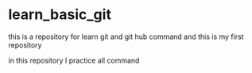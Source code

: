# learn_basic_git
this is a repository for learn git and git hub command and this is my first repository

in this repository I practice all command 
